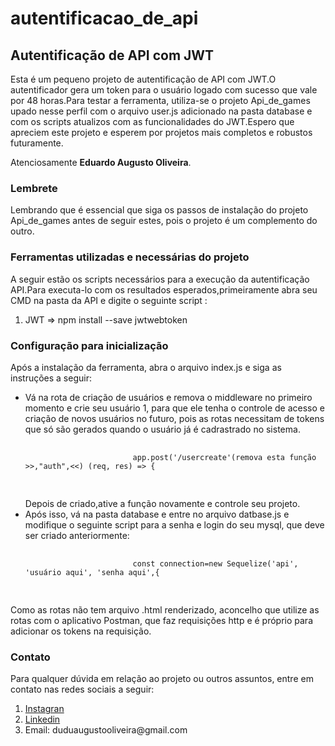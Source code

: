 # autentificacao_de_api
<div class="Header">
        <h2>Autentificação de API com JWT</h2>
        <p>Esta é um pequeno projeto de autentificação de API com JWT.O autentificador gera um token para o usuário logado com sucesso que vale por 48 horas.Para testar a ferramenta, utiliza-se o projeto Api_de_games upado nesse perfil com o arquivo user.js adicionado na pasta database e  com os scripts atualizos com as funcionalidades do JWT.Espero que apreciem este projeto e esperem por projetos mais completos e robustos futuramente.
        <p>Atenciosamente <strong>Eduardo Augusto Oliveira</strong>.</p>
        </p>
        <h3>Lembrete</h3>
        <p>Lembrando que é essencial que siga os passos de instalação do projeto Api_de_games antes de seguir estes, pois o projeto é um complemento do outro.</p>
        <h3>Ferramentas utilizadas e necessárias do projeto</h3>
        <p>A seguir estão os scripts necessários para a execução da autentificação API.Para executa-lo com os resultados esperados,primeiramente abra seu CMD na pasta da API e digite o seguinte script :</p>
        <ol>
            <li>JWT => npm install --save jwtwebtoken</li>     
        </ol>
        <h3>Configuração para inicialização</h3>
        <p>Após a instalação da ferramenta, abra o arquivo index.js e siga as instruções a seguir:</p>
        <ul>
            <li>Vá na rota de criação de usuários e remova o middleware no primeiro momento e crie seu usuário 1, para que ele tenha o controle de acesso e criação de novos usuários no futuro, pois as rotas necessitam de tokens que só são gerados quando o usuário já é cadrastrado no sistema.
                <pre>
                    <code>
                        app.post('/usercreate'(remova esta função >>,"auth",<<) (req, res) => {
                    </code>
                </pre>
                    Depois de criado,ative a função novamente e controle seu projeto.
            </li>
            <li>Após isso, vá na pasta database e entre no arquivo datbase.js e modifique o seguinte script para a senha e login do seu mysql, que deve ser criado anteriormente:
                <pre>
                    <code>
                        const connection=new Sequelize('api', 'usuário aqui', 'senha aqui',{
                    </code>
                </pre>
            </li>
        </ul>
        <p>Como as rotas não tem arquivo .html renderizado, aconcelho que utilize as rotas com o aplicativo Postman, que faz requisições http e é próprio para adicionar os tokens na requisição.</p>
    </div>
    <div class="Body">
        <h3>Contato</h3>
        <p>Para qualquer dúvida em relação ao projeto ou outros assuntos, entre em contato nas redes sociais a seguir:</p>
        <ol>
            <li><a href="https://www.instagram.com/eduu_augusto/">Instagran</a></li>
            <li><a href="https://www.instagram.com/eduu_augusto/">Linkedin</a></li>
            <li>Email: duduaugustooliveira@gmail.com</li>
        </ol>
    </div>
